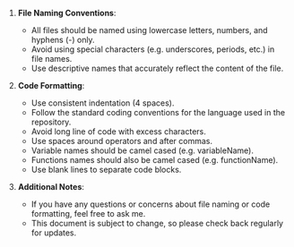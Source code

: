 1. **File Naming Conventions**:
   
    * All files should be named using lowercase letters, numbers, and hyphens (-) only.
    * Avoid using special characters (e.g. underscores, periods, etc.) in file names.
    * Use descriptive names that accurately reflect the content of the file.
      
2. **Code Formatting**:
   
    * Use consistent indentation (4 spaces).
    * Follow the standard coding conventions for the language used in the repository.
    * Avoid long line of code with excess characters.
    * Use spaces around operators and after commas.
    * Variable names should be camel cased (e.g. variableName).
    * Functions names should also be camel cased (e.g. functionName).
    * Use blank lines to separate code blocks.
      
3. **Additional Notes**:
   
    * If you have any questions or concerns about file naming or code formatting, feel free to ask me.
    * This document is subject to change, so please check back regularly for updates.
